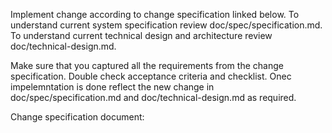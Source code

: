 Implement change according to change specification linked below.
To understand current system specification review doc/spec/specification.md.
To understand current technical design and architecture review doc/technical-design.md.

Make sure that you captured all the requirements from the change specification. Double check acceptance criteria and checklist.
Onec impelemntation is done reflect the new change in doc/spec/specification.md and doc/technical-design.md as required.

Change specification document: 
